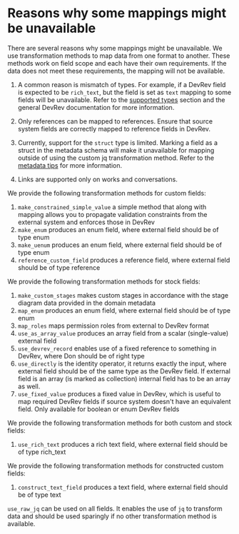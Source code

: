 # Reasons why some mappings might be unavailable

There are several reasons why some mappings might be unavailable. We use transformation methods to map data from one format to another. These methods work on field scope and each have their own requirements. If the data does not meet these requirements, the mapping will not be available.

1. A common reason is mismatch of types. For example, if a DevRev field is expected to be `rich_text`, but the field is set as `text` mapping to some fields will be unavailable. Refer to the [supported types](supported_types.md) section and the general DevRev documentation for more information.

2. Only references can be mapped to references. Ensure that source system fields are correctly mapped to reference fields in DevRev.

3. Currently, support for the `struct` type is limited. Marking a field as a struct in the metadata schema will make it unavailable for mapping outside of using the custom jq transformation method. Refer to the [metadata tips](tips.md#metadata-tips) for more information.

4. Links are supported only on works and conversations.

We provide the following transformation methods for custom fields:
1. `make_constrained_simple_value` a simple method that along with mapping allows you to propagate validation constraints from the external system and enforces those in DevRev
2. `make_enum` produces an enum field, where external field should be of type enum
3. `make_uenum` produces an enum field, where external field should be of type enum
4. `reference_custom_field` produces a reference field, where external field should be of type reference

We provide the following transformation methods for stock fields:
1. `make_custom_stages` makes custom stages in accordance with the stage diagram data provided in the domain metadata
2. `map_enum` produces an enum field, where external field should be of type enum
3. `map_roles` maps permission roles from external to DevRev format
4. `use_as_array_value` produces an array field from a scalar (single-value) external field
5. `use_devrev_record` enables use of a fixed reference to something in DevRev, where Don should be of right type
6. `use_directly` is the identity operator, it returns exactly the input, where external field should be of the same type as the DevRev field. If external field is an array (is marked as collection) internal field has to be an array as well.
7. `use_fixed_value` produces a fixed value in DevRev, which is useful to map required DevRev fields if source system doesn't have an equivalent field. Only available for boolean or enum DevRev fields

We provide the following transformation methods for both custom and stock fields:
1. `use_rich_text` produces a rich text field, where external field should be of type rich_text

We provide the following transformation methods for constructed custom fields:
1. `construct_text_field` produces a text field, where external field should be of type text


`use_raw_jq` can be used on all fields. It enables the use of `jq` to transform data and should be used sparingly if no other transformation method is available.
